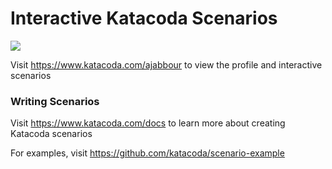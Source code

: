 # Interactive Katacoda Scenarios

[![](http://shields.katacoda.com/katacoda/ajabbour/count.svg)](https://www.katacoda.com/ajabbour "Get your profile on Katacoda.com")

Visit https://www.katacoda.com/ajabbour to view the profile and interactive scenarios

### Writing Scenarios
Visit https://www.katacoda.com/docs to learn more about creating Katacoda scenarios

For examples, visit https://github.com/katacoda/scenario-example
